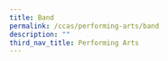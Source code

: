 ```yaml
---
title: Band
permalink: /ccas/performing-arts/band
description: ""
third_nav_title: Performing Arts
---
```

